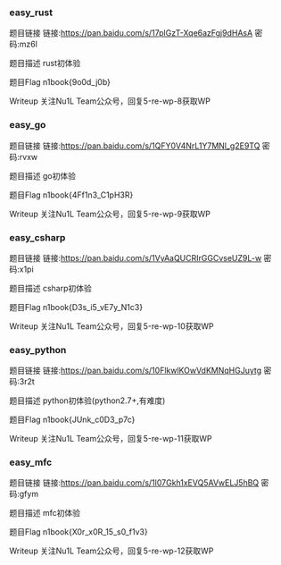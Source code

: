 ### easy_rust
题目链接
链接:https://pan.baidu.com/s/17plGzT-Xqe6azFgj9dHAsA 密码:mz6l

题目描述
rust初体验

题目Flag
n1book{9o0d_j0b}

Writeup
关注Nu1L Team公众号，回复5-re-wp-8获取WP

### easy_go
题目链接
链接:https://pan.baidu.com/s/1QFY0V4NrL1Y7MNl_g2E9TQ 密码:rvxw

题目描述
go初体验

题目Flag
n1book{4Ff1n3_C1pH3R}

Writeup
关注Nu1L Team公众号，回复5-re-wp-9获取WP

### easy_csharp
题目链接
链接:https://pan.baidu.com/s/1VyAaQUCRIrGGCvseUZ9L-w 密码:x1pi

题目描述
csharp初体验

题目Flag
n1book{D3s_i5_vE7y_N1c3}

Writeup
关注Nu1L Team公众号，回复5-re-wp-10获取WP

### easy_python
题目链接
链接:https://pan.baidu.com/s/10FlkwlKOwVdKMNqHGJuytg 密码:3r2t

题目描述
python初体验(python2.7+,有难度)

题目Flag
n1book{JUnk_c0D3_p7c}

Writeup
关注Nu1L Team公众号，回复5-re-wp-11获取WP

### easy_mfc
题目链接
链接:https://pan.baidu.com/s/1l07Gkh1xEVQ5AVwELJ5hBQ 密码:gfym

题目描述
mfc初体验

题目Flag
n1book{X0r_x0R_15_s0_f1v3}

Writeup
关注Nu1L Team公众号，回复5-re-wp-12获取WP